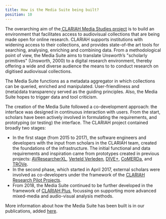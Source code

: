 ```yaml
---
title: How is the Media Suite being built?
position: 10
---
```


The overarching  aim of the[ CLARIAH Media Studies project](https://clariah.nl/en/work-packages/focus-areas/media-studies#workplan) is to build an environment that facilitates  access to audiovisual collections that are being made open for online research. CLARIAH supports  institutions with widening access to their collections, and provides state-of-the art tools for searching, analysing, enriching and combining data. From a methodological point of view, the Media Suite aims to translate  Unsworth’s "scholarly primitives" (Unsworth, 2000) to a digital research environment, thereby offering a wide and diverse audience the means to to conduct research on digitised audiovisual collections.

The Media Suite functions as a  metadata aggregator in which  collections can be queried, enriched and
manipulated. User-friendliness and (meta)data transparency served as the guiding principles. Also, the Media Suite  hopes to trigger data and tool criticism.

The creation of the Media Suite followed a co-development approach: the interface was designed in continuous interaction with users. From the start, scholars have been actively involved in formulating the requirements, and prototyping (or testing) the interface. The CLARIAH project contained broadly two stages:

- In the first stage (from 2015 to 2017), the software engineers and developers with the input from scholars in the CLARIAH team, created the foundations of the infrastructure. The initial functional and data requirements and inspiration came from prototypes created in previous projects: [AVResearcherXL](http://mediasuite.clariah.nl/documentation/glossary/avresearcher), [Verteld Verleden](http://mediasuite.clariah.nl/documentation/glossary/verteld-verleden), [DIVE+](http://mediasuite.clariah.nl/documentation/glossary/dive), [CoMERDa](http://mediasuite.clariah.nl/documentation/glossary/comerda), and [TROVe](http://mediasuite.clariah.nl/documentation/glossary/trove).
- In the second phase, which started in April 2017, external scholars were involved as co-developers under the framework of the [CLARIAH Research Pilot Projects](http://mediasuite.clariah.nl/documentation/faq/what-are-research-pilots).
- From 2018, the Media Suite continued to be further developed in the framework of [CLARIAH Plus](https://www.clariah.nl/nieuw/nieuws/clariah-plus-gehonoreerd), focussing on supporting more advanced mixed-media and audio-visual analysis methods.

More information about how the Media Suite has been built is in our publications, added [here](<https://www.zotero.org/groups/2288915/clariah_media_suite_research_and_dissemination_outputs>). 
